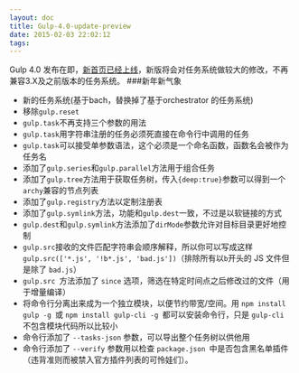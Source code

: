 ```yaml
---
layout: doc
title: Gulp-4.0-update-preview
date: 2015-02-03 22:02:12
tags:
---
```

Gulp 4.0 发布在即，[新首页已经上线](http://gulpjs.com/)，新版将会对任务系统做较大的修改，不再兼容3.X及之前版本的任务系统。<!--more-->
###新年新气象
- 新的任务系统(基于bach，替换掉了基于orchestrator 的任务系统)
- 移除`gulp.reset`
- `gulp.task`不再支持三个参数的用法
- `gulp.task`用字符串注册的任务必须死直接在命令行中调用的任务
- `gulp.task`可以接受单参数语法，这个必须是一个命名函数，函数名会被作为任务名
- 添加了`gulp.series`和`gulp.parallel`方法用于组合任务
- 添加了`gulp.tree`方法用于获取任务树，传入`{deep:true}`参数可以得到一个`archy`兼容的节点列表
- 添加了`gulp.registry`方法以定制注册表
- 添加了`gulp.symlink`方法，功能和`gulp.dest`一致，不过是以软链接的方式
- `gulp.dest`和`gulp.symlink`方法添加了`dirMode`参数允许对目标目录更好地控制
- `gulp.src`接收的文件匹配字符串会顺序解释，所以你可以写成这样 `gulp.src(['*.js', '!b*.js', 'bad.js'])`（排除所有以` b `开头的 JS 文件但是除了 `bad.js`）
- `gulp.src `方法添加了 `since` 选项，筛选在特定时间点之后修改过的文件（用于增量编译）
- 将命令行分离出来成为一个独立模块，以便节约带宽/空间。用 `npm install gulp -g `或 `npm install gulp-cli -g `都可以安装命令行，只是 `gulp-cli `不包含模块代码所以比较小
- 命令行添加了 `--tasks-json` 参数，可以导出整个任务树以供他用
- 命令行添加了 `--verify` 参数用以检查 `package.json `中是否包含黑名单插件（违背准则而被禁入官方插件列表的可怜娃们）。